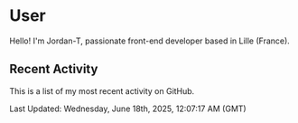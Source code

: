 # User

Hello! I'm Jordan-T, passionate front-end developer based in Lille (France).

## Recent Activity

This is a list of my most recent activity on GitHub.

<!--RECENT_ACTIVITY:start-->
<!--RECENT_ACTIVITY:end-->

<!--RECENT_ACTIVITY:last_update-->
Last Updated: Wednesday, June 18th, 2025, 12:07:17 AM (GMT)
<!--RECENT_ACTIVITY:last_update_end-->
